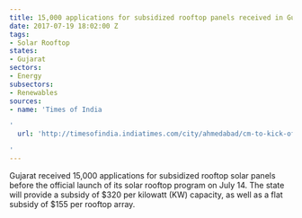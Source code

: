 ```yaml
---
title: 15,000 applications for subsidized rooftop panels received in Gujarat
date: 2017-07-19 18:02:00 Z
tags:
- Solar Rooftop
states:
- Gujarat
sectors:
- Energy
subsectors:
- Renewables
sources:
- name: 'Times of India

'
  url: 'http://timesofindia.indiatimes.com/city/ahmedabad/cm-to-kick-off-rooftop-solar-power-scheme/articleshow/59585469.cms

'
---
```


Gujarat received 15,000 applications for subsidized rooftop solar panels before the official launch of its solar rooftop program on July 14. The state will provide a subsidy of $320 per kilowatt (KW) capacity, as well as a flat subsidy of $155 per rooftop array. 
